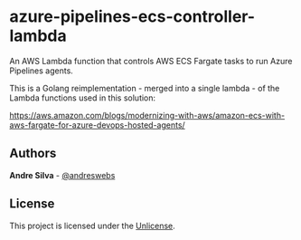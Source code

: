 # azure-pipelines-ecs-controller-lambda

An AWS Lambda function that controls AWS ECS Fargate tasks to run Azure Pipelines agents.

This is a Golang reimplementation - merged into a single lambda - of the Lambda functions used in this solution:

<https://aws.amazon.com/blogs/modernizing-with-aws/amazon-ecs-with-aws-fargate-for-azure-devops-hosted-agents/>

## Authors

**Andre Silva** - [@andreswebs](https://github.com/andreswebs)

## License

This project is licensed under the [Unlicense](UNLICENSE.md).
